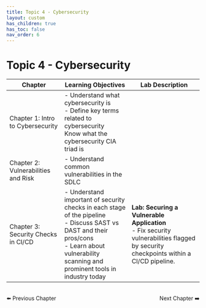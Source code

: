 ```yaml
---
title: Topic 4 - Cybersecurity
layout: custom
has_children: true
has_toc: false
nav_order: 6
---
```


# Topic 4 - Cybersecurity

| Chapter | Learning Objectives | Lab Description |
|---------|---------------------|-----------------|
| Chapter 1: Intro to Cybersecurity | - Understand what cybersecurity is <br>- Define key terms related to cybersecurity<br> Know what the cybersecurity CIA triad is<br> | |
| Chapter 2: Vulnerabilities and Risk | - Understand common vulnerabilities in the SDLC<br> ||
| Chapter 3: Security Checks in CI/CD | - Understand important of security checks in each stage of the pipeline<br>- Discuss SAST vs DAST and their pros/cons<br>- Learn about vulnerability scanning and prominent tools in industry today | **Lab: Securing a Vulnerable Application** <br>- Fix security vulnerabilities flagged by security checkpoints within a CI/CD pipeline. |

<div style="display: flex; justify-content: space-between; margin-top: 2rem;">
  <a href="../Topic-3-DevSecOp-Fundamentals/chapter-6-containerization/lab/containerization-lab-2" style="text-decoration: none;">⬅️ Previous Chapter</a>
  <a href="./chapter-1-intro-to-cybersecurity/" style="text-decoration: none;">Next Chapter ➡️</a>
</div>